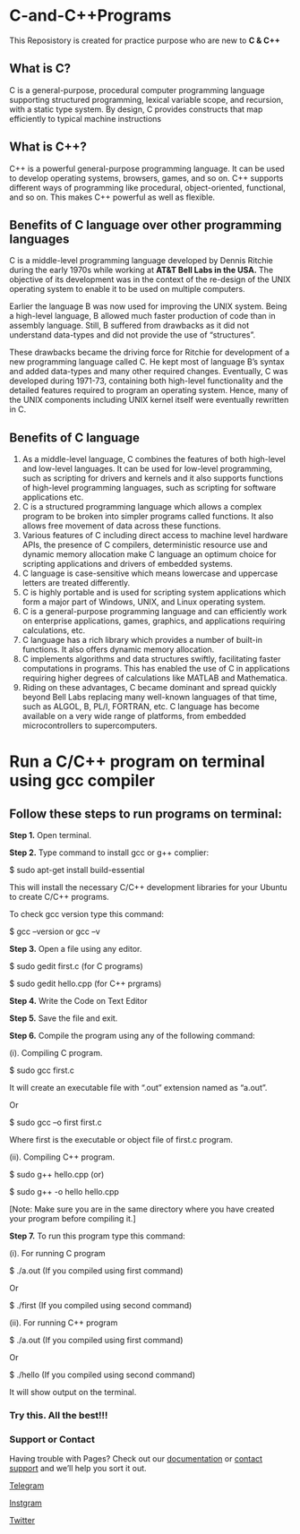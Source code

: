 # C-and-C++Programs

This Reposistory is created for practice purpose who are new to **C & C++**

## What is C?
C is a general-purpose, procedural computer programming language supporting structured programming, lexical variable scope, and recursion, with a static type system. By design, C provides constructs that map efficiently to typical machine instructions


## What is C++?
C++ is a powerful general-purpose programming language. It can be used to develop operating systems, browsers, games, and so on. C++ supports different ways of programming like procedural, object-oriented, functional, and so on. This makes C++ powerful as well as flexible.

## Benefits of C language over other programming languages
C is a middle-level programming language developed by Dennis Ritchie during the early 1970s while working at **AT&T Bell Labs in the USA.** The objective of its development was in the context of the re-design of the UNIX operating system to enable it to be used on multiple computers.

Earlier the language B was now used for improving the UNIX system. Being a high-level language, B allowed much faster production of code than in assembly language. Still, B suffered from drawbacks as it did not understand data-types and did not provide the use of “structures”.

These drawbacks became the driving force for Ritchie for development of a new programming language called C. He kept most of language B’s syntax and added data-types and many other required changes. Eventually, C was developed during 1971-73, containing both high-level functionality and the detailed features required to program an operating system. Hence, many of the UNIX components including UNIX kernel itself were eventually rewritten in C.

## Benefits of C language
1. As a middle-level language, C combines the features of both high-level and low-level languages. It can be used for low-level programming, such as scripting for drivers and kernels and it also supports functions of high-level programming languages, such as scripting for software applications etc.
2. C is a structured programming language which allows a complex program to be broken into simpler programs called functions. It also allows free movement of data across these functions.
3. Various features of C including direct access to machine level hardware APIs, the presence of C compilers, deterministic resource use and dynamic memory allocation make C language an optimum choice for scripting applications and drivers of embedded systems.
4. C language is case-sensitive which means lowercase and uppercase letters are treated differently.
5. C is highly portable and is used for scripting system applications which form a major part of Windows, UNIX, and Linux operating system.
6. C is a general-purpose programming language and can efficiently work on enterprise applications, games, graphics, and applications requiring calculations, etc.
7. C language has a rich library which provides a number of built-in functions. It also offers dynamic memory allocation.
8. C implements algorithms and data structures swiftly, facilitating faster computations in programs. This has enabled the use of C in applications requiring higher degrees of calculations like MATLAB and Mathematica.
9. Riding on these advantages, C became dominant and spread quickly beyond Bell Labs replacing many well-known languages of that time, such as ALGOL, B, PL/I, FORTRAN, etc. C language has become available on a very wide range of platforms, from embedded microcontrollers to supercomputers.

# Run a C/C++ program on terminal using gcc compiler

## Follow these steps to run programs on terminal:

**Step 1.** Open terminal.

**Step 2.** Type command to install gcc or g++ complier:

$ sudo apt-get install build-essential

This will install the necessary C/C++ development libraries for your Ubuntu to create C/C++ programs.

To check gcc version type this command:

$ gcc –version or gcc –v

**Step 3.** Open a file using any editor.

$ sudo gedit first.c (for C programs)

$ sudo gedit hello.cpp (for C++ prgrams)

**Step 4.** Write the Code on Text Editor

**Step 5.** Save the file and exit.

**Step 6.** Compile the program using any of the following command:

(i). Compiling C program.

$ sudo gcc first.c

It will create an executable file with “.out” extension named as “a.out”.

Or

$ sudo gcc –o first first.c

Where first is the executable or object file of first.c program.

(ii). Compiling C++ program.

$ sudo g++ hello.cpp (or)

$ sudo g++ -o hello hello.cpp

[Note: Make sure you are in the same directory where you have created your program before compiling it.]

**Step 7.** To run this program type this command:

(i). For running C program

$ ./a.out (If you compiled using first command)

Or

$ ./first (If you compiled using second command)

(ii). For running C++ program

$ ./a.out (If you compiled using first command)

Or

$ ./hello (If you compiled using second command)

It will show output on the terminal.

### Try this. All the best!!!

### Support or Contact

Having trouble with Pages? Check out our [documentation](https://help.github.com/categories/github-pages-basics/) or [contact support](https://github.com/contact) and we’ll help you sort it out.

[Telegram](https://t.me/ysandeepkumarreddy)

[Instgram](https://www.instagram.com/ysandeepkumarreddy/)

[Twitter](https://twitter.com/iamysandeep)

